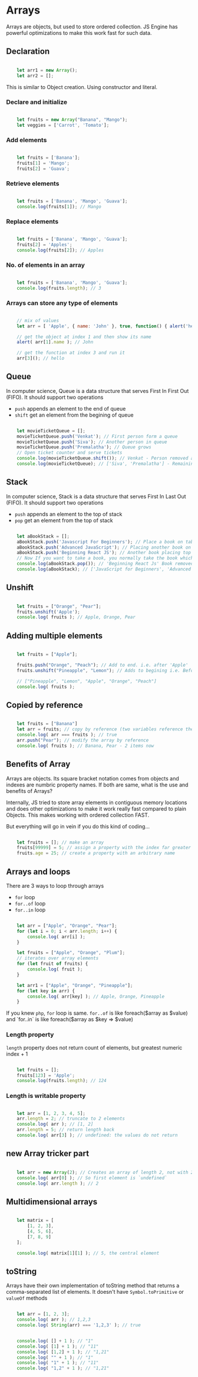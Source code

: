 # Arrays
Arrays are objects, but used to store ordered collection. JS Engine has powerful optimizations to make this work fast for such data.

## Declaration
```js

    let arr1 = new Array();
    let arr2 = [];

```
This is similar to Object creation. Using constructor and literal.

### Declare and initialize
```js

    let fruits = new Array("Banana", "Mango");
    let veggies = ['Carrot', 'Tomato'];

```

### Add elements
```js

    let fruits = ['Banana'];
    fruits[1] = 'Mango';
    fruits[2] = 'Guava';

```

### Retrieve elements
```js

    let fruits = ['Banana', 'Mango', 'Guava'];
    console.log(fruits[1]); // Mango

```

### Replace elements

```js

    let fruits = ['Banana', 'Mango', 'Guava'];
    fruits[2] = 'Apples';
    console.log(fruits[2]); // Apples

```

### No. of elements in an array
```js

    let fruits = ['Banana', 'Mango', 'Guava'];
    console.log(fruits.length); // 3

```

### Arrays can store any type of elements
```js

    // mix of values
    let arr = [ 'Apple', { name: 'John' }, true, function() { alert('hello'); } ];

    // get the object at index 1 and then show its name
    alert( arr[1].name ); // John

    // get the function at index 3 and run it
    arr[3](); // hello

```

## Queue
In computer science, Queue is a data structure that serves First In First Out (FIFO). It should support two operations
* `push` appends an element to the end of queue
* `shift` get an element from the begining of queue
```js

    let movieTicketQueue = [];
    movieTicketQueue.push('Venkat'); // First person form a queue
    movieTicketQueue.push('Siva'); // Another person in queue
    movieTicketQueue.push('Premalatha'); // Queue grows
    // Open ticket counter and serve tickets
    console.log(movieTicketQueue.shift()); // Venkat - Person removed and ticket issued
    console.log(movieTicketQueue); // ['Siva', 'Premalatha'] - Remaining queue to be served

```
## Stack
In computer science, Stack is a data structure that serves First In Last Out (FIFO). It should support two operations
* `push` appends an element to the top of stack
* `pop` get an element from the top of stack
```js

    let aBookStack = [];
    aBookStack.push('Javascript For Beginners'); // Place a book on table
    aBookStack.push('Advanced JavaScript'); // Placing another book on top of previous book
    aBookStack.push('Beginning React JS'); // Another book placing top of `Advanced JavaScript`
    // Now If you want to take a book, you normally take the book which it at top
    console.log(aBookStack.pop()); // 'Beginning React Js' Book removed from stack
    console.log(aBookStack); // ['JavaScript for Beginners', 'Advanced JavaScript'] Books that remain in stack

```

## Unshift
```js

    let fruits = ["Orange", "Pear"];
    fruits.unshift('Apple');
    console.log( fruits ); // Apple, Orange, Pear

```

## Adding multiple elements
```js

    let fruits = ["Apple"];

    fruits.push("Orange", "Peach"); // Add to end. i.e. after 'Apple'
    fruits.unshift("Pineapple", "Lemon"); // Adds to begining i.e. Before 'Apple'

    // ["Pineapple", "Lemon", "Apple", "Orange", "Peach"]
    console.log( fruits );

```

## Copied by reference
```js

    let fruits = ["Banana"]
    let arr = fruits; // copy by reference (two variables reference the same array)
    console.log( arr === fruits ); // true
    arr.push("Pear"); // modify the array by reference
    console.log( fruits ); // Banana, Pear - 2 items now

```

## Benefits of Array
Arrays are objects. Its square bracket notation comes from objects and indexes are numbric property names.
If both are same, what is the use and benefits of Arrays?

Internally, JS tried to store array elements in contiguous memory locations and does other optimizations to make it work really fast compared to plain Objects. This makes working with ordered collection FAST.

But everything will go in vein if you do this kind of coding...

```js

    let fruits = []; // make an array
    fruits[99999] = 5; // assign a property with the index far greater than its length
    fruits.age = 25; // create a property with an arbitrary name

```

## Arrays and loops
There are 3 ways to loop through arrays
* `for` loop
* `for..of` loop
* `for..in` loop

```js

    let arr = ["Apple", "Orange", "Pear"];
    for (let i = 0; i < arr.length; i++) {
        console.log( arr[i] );
    }

    let fruits = ["Apple", "Orange", "Plum"];
    // iterates over array elements
    for (let fruit of fruits) {
        console.log( fruit );
    }

    let arr1 = ["Apple", "Orange", "Pineapple"];
    for (let key in arr) {
        console.log( arr[key] ); // Apple, Orange, Pineapple
    }

```
If you knew `php`, `for` loop is same. `for..of` is like foreach($array as $value) and `for..in` is like foreach($array as $key => $value)

### Length property
`length` property does not return count of elements, but greatest numeric index + 1

```js

    let fruits = [];
    fruits[123] = 'Apple';
    console.log(fruits.length); // 124

```

### Length is writable property

```js

    let arr = [1, 2, 3, 4, 5];
    arr.length = 2; // truncate to 2 elements
    console.log( arr ); // [1, 2]
    arr.length = 5; // return length back
    console.log( arr[3] ); // undefined: the values do not return

```
## new Array tricker part
```js

    let arr = new Array(2); // Creates an array of length 2, not with 2 as item
    console.log( arr[0] ); // So first element is `undefined`
    console.log( arr.length ); // 2

```

## Multidimensional arrays

```js

    let matrix = [
        [1, 2, 3],
        [4, 5, 6],
        [7, 8, 9]
    ];

    console.log( matrix[1][1] ); // 5, the central element

```

## toString
Arrays have their own implementation of toString method that returns a comma-separated list of elements. It doesn't have `Symbol.toPrimitive` or `valueOf` methods

```js

    let arr = [1, 2, 3];
    console.log( arr ); // 1,2,3
    console.log( String(arr) === '1,2,3' ); // true

```

```js

    console.log( [] + 1 ); // "1"
    console.log( [1] + 1 ); // "11"
    console.log( [1,2] + 1 ); // "1,21"
    console.log( "" + 1 ); // "1"
    console.log( "1" + 1 ); // "11"
    console.log( "1,2" + 1 ); // "1,21"

```